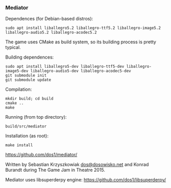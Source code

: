 ### Mediator

Dependences (for Debian-based distros):

	sudo apt install liballegro5.2 liballegro-ttf5.2 liballegro-image5.2 liballegro-audio5.2 liballegro-acodec5.2

The game uses CMake as build system, so its building process is pretty typical.

Building dependences:

	sudo apt install liballegro5-dev liballegro-ttf5-dev liballegro-image5-dev liballegro-audio5-dev liballegro-acodec5-dev
	git submodule init
	git submodule update

Compilation:

	mkdir build; cd build
	cmake ..
	make

Running (from top directory):

	build/src/mediator

Installation (as root):

	make install

https://github.com/dos1/mediator/

Written by Sebastian Krzyszkowiak <dos@dosowisko.net> and Konrad Burandt during The Game Jam in Theatre 2015.

Mediator uses libsuperderpy engine: https://github.com/dos1/libsuperderpy/
